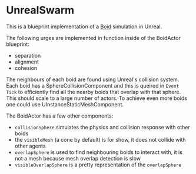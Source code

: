 # UnrealSwarm

This is a blueprint implementation of a [Boid](https://en.wikipedia.org/wiki/Boids) simulation in Unreal. 

The following urges are implemented in function inside of the BoidActor blueprint:
* separation
* alignment
* cohesion

The neighbours of each boid are found using Unreal's collision system. Each boid has a SphereCollisionComponent and this is queired in `Event Tick` to efficiently find all the nearby boids that overlap with that sphere. This should scale to a large number of actors. To achieve even more boids one could use UInstanceStaticMeshComponent.

The BoidActor has a few other components:
* `collisionSphere` simulates the physics and collision response with other boids
* the `visibleMesh` (a cone by default) is for show, it does not collide with other agents
* `overlapSphere` is used to find neighbouring boids to interact with, it is not a mesh because mesh overlap detection is slow
* `visibleOverlapSphere` is a pretty representation of the `overlapSphere`


